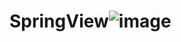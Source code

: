 # SpringView![image](https://github.com/wangxiaocan/SpringView/blob/master/SpringView/Masonry/Untitled3.gif)
